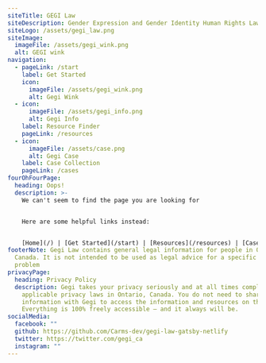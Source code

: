```yaml
---
siteTitle: GEGI Law
siteDescription: Gender Expression and Gender Identity Human Rights Law for Ontario Students
siteLogo: /assets/gegi_law.png
siteImage:
  imageFile: /assets/gegi_wink.png
  alt: GEGI wink
navigation:
  - pageLink: /start
    label: Get Started
    icon:
      imageFile: /assets/gegi_wink.png
      alt: Gegi Wink
  - icon:
      imageFile: /assets/gegi_info.png
      alt: Gegi Info
    label: Resource Finder
    pageLink: /resources
  - icon:
      imageFile: /assets/case.png
      alt: Gegi Case
    label: Case Collection
    pageLink: /cases
fourOhFourPage:
  heading: Oops!
  description: >-
    We can't seem to find the page you are looking for


    Here are some helpful links instead:


    [Home](/) | [Get Started](/start) | [Resources](/resources) | [Cases](/cases)
footerNote: Gegi Law contains general legal information for people in Ontario,
  Canada. It is not intended to be used as legal advice for a specific legal
  problem
privacyPage:
  heading: Privacy Policy
  description: Gegi takes your privacy seriously and at all times complies with
    applicable privacy laws in Ontario, Canada. You do not need to share any
    information with Gegi to access the information and resources on this site.
    Everything is 100% freely accessible — and it always will be.
socialMedia:
  facebook: ""
  github: https://github.com/Carms-dev/gegi-law-gatsby-netlify
  twitter: https://twitter.com/gegi_ca
  instagram: ""
---
```

